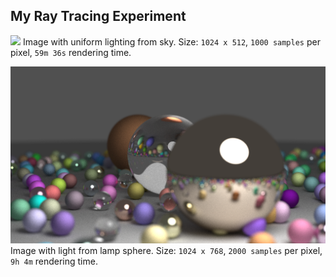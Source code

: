 ## My Ray Tracing Experiment

![](result.png)
Image with uniform lighting from sky. Size: `1024 x 512`, `1000 samples` per pixel, `59m 36s` rendering time.

![](result2.png)
Image with light from lamp sphere. Size: `1024 x 768`, `2000 samples` per pixel, `9h 4m` rendering time.
